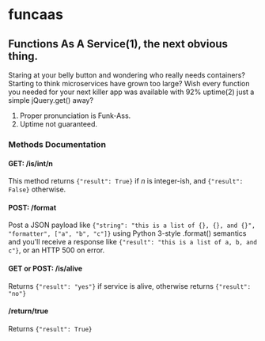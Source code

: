 # funcaas
## Functions As A Service(1), the next obvious thing.

Staring at your belly button and wondering who really needs containers? Starting to think microservices have grown too large? Wish every function you needed for your next killer app was available with 92% uptime(2) just a simple jQuery.get() away?

1. Proper pronunciation is Funk-Ass.
2. Uptime not guaranteed.

### Methods Documentation

#### GET: /is/int/n
This method returns `{"result": True}` if _n_ is integer-ish, and `{"result": False}` otherwise.

#### POST: /format
Post a JSON payload like `{"string": "this is a list of {}, {}, and {}", "formatter", ["a", "b", "c"]}` using Python 3-style .format() semantics and you'll receive a response like `{"result": "this is a list of a, b, and c"}`, or an HTTP 500 on error.

#### GET or POST: /is/alive
Returns `{"result": "yes"}` if service is alive, otherwise returns `{"result": "no"}`

#### /return/true
Returns `{"result": True}`